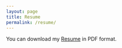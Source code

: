 ```yaml
---
layout: page
title: Resume
permalink: /resume/
---
```


You can download my [Resume](http://rafikmatta.github.io/resume.pdf) in PDF format.
